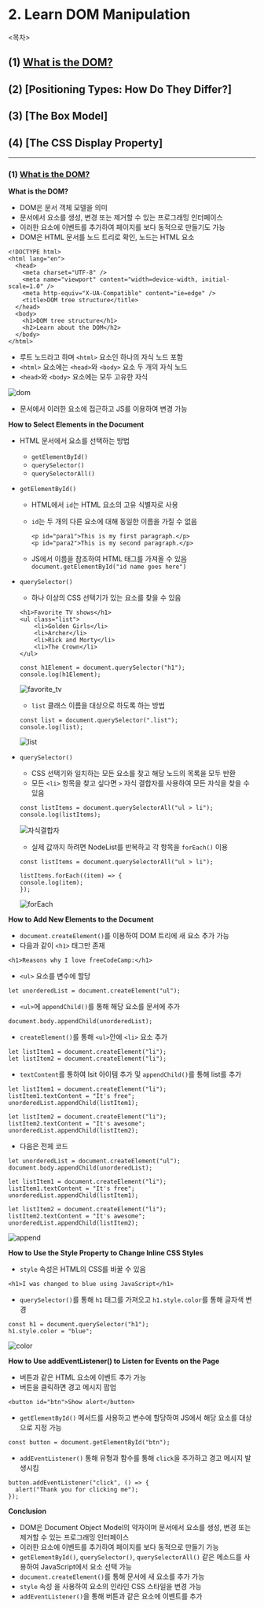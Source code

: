 # 2. Learn DOM Manipulation

<목차>

## (1) [What is the DOM?](#1-what-is-the-domhttpswwwfreecodecamporgnewswhat-is-the-dom-document-object-model-meaning-in-javascript)

## (2) [Positioning Types: How Do They Differ?]

## (3) [The Box Model]

## (4) [The CSS Display Property]

---

### (1) [What is the DOM?](https://www.freecodecamp.org/news/what-is-the-dom-document-object-model-meaning-in-javascript/)

**What is the DOM?**

- DOM은 문서 객체 모델을 의미
- 문서에서 요소를 생성, 변경 또는 제거할 수 있는 프로그래밍 인터페이스
- 이러한 요소에 이벤트를 추가하여 페이지를 보다 동적으로 만들기도 가능
- DOM은 HTML 문서를 노드 트리로 확인, 노드는 HTML 요소

```
<!DOCTYPE html>
<html lang="en">
  <head>
    <meta charset="UTF-8" />
    <meta name="viewport" content="width=device-width, initial-scale=1.0" />
    <meta http-equiv="X-UA-Compatible" content="ie=edge" />
    <title>DOM tree structure</title>
  </head>
  <body>
    <h1>DOM tree structure</h1>
    <h2>Learn about the DOM</h2>
  </body>
</html>
```

- 루트 노드라고 하며 `<html>` 요소인 하나의 자식 노드 포함
- `<html>` 요소에는 `<head>`와 `<body>` 요소 두 개의 자식 노드
- `<head>`와 `<body>` 요소에는 모두 고유한 자식

![dom](./img/dom.png)

- 문서에서 이러한 요소에 접근하고 JS를 이용하여 변경 가능

**How to Select Elements in the Document**

- HTML 문서에서 요소를 선택하는 방법

  - `getElementById()`
  - `querySelector()`
  - `querySelectorAll()`

- `getElementById()`

  - HTML에서 `id`는 HTML 요소의 고유 식별자로 사용
  - `id`는 두 개의 다른 요소에 대해 동일한 이름을 가질 수 없음

    ```
    <p id="para1">This is my first paragraph.</p>
    <p id="para2">This is my second paragraph.</p>
    ```

  - JS에서 이름을 참조하여 HTML 태그를 가져올 수 있음
    `document.getElementById("id name goes here")`

- `querySelector()`

  - 하나 이상의 CSS 선택기가 있는 요소를 찾을 수 있음

  ```
  <h1>Favorite TV shows</h1>
  <ul class="list">
      <li>Golden Girls</li>
      <li>Archer</li>
      <li>Rick and Morty</li>
      <li>The Crown</li>
  </ul>
  ```

  ```
  const h1Element = document.querySelector("h1");
  console.log(h1Element);
  ```

  ![favorite_tv](./img/favorite_tv.png)

  - `list` 클래스 이름을 대상으로 하도록 하는 방법

  ```
  const list = document.querySelector(".list");
  console.log(list);
  ```

  ![list](./img/list.png)

- `querySelector()`

  - CSS 선택기와 일치하는 모든 요소를 ​​찾고 해당 노드의 목록을 모두 반환
  - 모든 `<li>` 항목을 찾고 싶다면 `>` 자식 결합자를 사용하여 모든 자식을 찾을 수 있음

  ```
  const listItems = document.querySelectorAll("ul > li");
  console.log(listItems);
  ```

  ![자식결합자](./img/%EC%9E%90%EC%8B%9D%20%EA%B2%B0%ED%95%A9%EC%9E%90.png)

  - 실제 값까지 하려면 NodeList를 반복하고 각 항목을 `forEach()` 이용

  ```
  const listItems = document.querySelectorAll("ul > li");

  listItems.forEach((item) => {
  console.log(item);
  });
  ```

  ![forEach](./img/forEach.png)

**How to Add New Elements to the Document**

- `document.createElement()`를 이용하여 DOM 트리에 새 요소 추가 가능
- 다음과 같이 `<h1>` 태그만 존재

```
<h1>Reasons why I love freeCodeCamp:</h1>
```

- `<ul>` 요소를 변수에 할당

```
let unorderedList = document.createElement("ul");
```

- `<ul>`에 `appendChild()`를 통해 해당 요소를 문서에 추가

```
document.body.appendChild(unorderedList);
```

- `createElement()`를 통해 `<ul>`안에 `<li>` 요소 추가

```
let listItem1 = document.createElement("li");
let listItem2 = document.createElement("li");
```

- `textContent`를 통하여 lsit 아이템 추가 및 `appendChild()`를 통해 list를 추가

```
let listItem1 = document.createElement("li");
listItem1.textContent = "It's free";
unorderedList.appendChild(listItem1);

let listItem2 = document.createElement("li");
listItem2.textContent = "It's awesome";
unorderedList.appendChild(listItem2);
```

- 다음은 전체 코드

```
let unorderedList = document.createElement("ul");
document.body.appendChild(unorderedList);

let listItem1 = document.createElement("li");
listItem1.textContent = "It's free";
unorderedList.appendChild(listItem1);

let listItem2 = document.createElement("li");
listItem2.textContent = "It's awesome";
unorderedList.appendChild(listItem2);
```

![append](./img/append.png)

**How to Use the Style Property to Change Inline CSS Styles**

- `style` 속성은 HTML의 CSS를 바꿀 수 있음

```
<h1>I was changed to blue using JavaScript</h1>
```

- `querySelector()`를 통해 `h1` 태그를 가져오고 `h1.style.color`를 통해 글자색 변경

```
const h1 = document.querySelector("h1");
h1.style.color = "blue";
```

![color](./img/color.png)

**How to Use addEventListener() to Listen for Events on the Page**

- 버튼과 같은 HTML 요소에 이벤트 추가 가능
- 버튼을 클릭하면 경고 메시지 팝업

```
<button id="btn">Show alert</button>
```

- `getElementById()` 메서드를 사용하고 변수에 할당하여 JS에서 해당 요소를 대상으로 지정 가능

```
const button = document.getElementById("btn");
```

- `addEventListener()` 통해 유형과 함수를 통해 `click`을 추가하고 경고 메시지 발생시킴

```
button.addEventListener("click", () => {
  alert("Thank you for clicking me");
});
```

**Conclusion**

- DOM은 Document Object Model의 약자이며 문서에서 요소를 생성, 변경 또는 제거할 수 있는 프로그래밍 인터페이스
- 이러한 요소에 이벤트를 추가하여 페이지를 보다 동적으로 만들기 가능
- `getElementById()`, `querySelector()`, `querySelectorAll()` 같은 메소드를 사용하여 JavaScript에서 요소 선택 가능
- `document.createElement()`를 통해 문서에 새 요소를 추가 가능
- `style` 속성 을 사용하여 요소의 인라인 CSS 스타일을 변경 가능
- `addEventListener()`을 통해 버튼과 같은 요소에 이벤트를 추가
